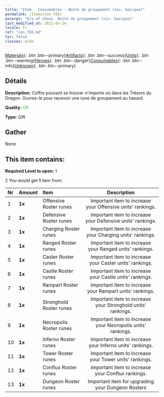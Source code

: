 ```yaml
---
title: "Item - Consumables - Boîte de groupement (niv. basique)"
permalink: /Items/con_765/
excerpt: "Era of Chaos  Boîte de groupement (niv. basique)"
last_modified_at: 2021-03-24
locale: fr
ref: "con_765.md"
toc: false
classes: wide
---
```

 [Materials](/fr/Items/){: .btn .btn--primary}[Artifacts](/fr/Items/Artifacts/){: .btn .btn--success}[Units](/fr/Items/Units/){: .btn .btn--warning}[Heroes](/fr/Items/Heroes/){: .btn .btn--danger}[Consumables](/fr/Items/Consumables/){: .btn .btn--info}[Unknown](/fr/Items/Unknown/){: .btn .btn--primary}

## Détails
 **Description:** Coffre pouvant se trouver n'importe où dans les Trésors du Dragon. Ouvrez-le pour recevoir une rune de groupement au hasard.

 **Quality:** <span style="color: #32CD32">OK</span>

 **Type:** Gift

## Gather

  None

## This item contains:

 **Required Level to open:** 1

 2 You would get **1** item  from:

  | Nr | Amount |     Item    | Description |
  |:---|:-------|:------------|:-----------:|
  | 1 |  **1x** | Offensive Roster runes | Important item to increase your Offensive units' rankings.  | 
  | 2 |  **1x** | Defensive Roster runes | Important item to increase your Defensive units' rankings.  | 
  | 3 |  **1x** | Charging Roster runes | Important item to increase your Charging units' rankings.  | 
  | 4 |  **1x** | Ranged Roster runes | Important item to increase your Ranged units' rankings.  | 
  | 5 |  **1x** | Caster Roster runes | Important item to increase your Caster units' rankings.  | 
  | 6 |  **1x** | Castle Roster runes | Important item to increase your Castle units' rankings.  | 
  | 7 |  **1x** | Rampart Roster runes | Important item to increase your Rampart units' rankings.  | 
  | 8 |  **1x** | Stronghold Roster runes | Important item to increase your Stronghold units' rankings.  | 
  | 9 |  **1x** | Necropolis Roster runes | Important item to increase your Necropolis units' rankings.  | 
  | 10 |  **1x** | Inferno Roster runes | Important item to increase your Inferno units' rankings.  | 
  | 11 |  **1x** | Tower Roster runes | Important item to increase your Tower units' rankings.  | 
  | 12 |  **1x** | Conflux Roster runes | Important item to increase your Conflux rankings.  | 
  | 13 |  **1x** | Dungeon Roster runes | Important item for upgrading your Dungeon Rosters  | 
